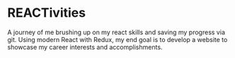 # REACTivities
A journey of me brushing up on my react skills and saving my progress via git. 
Using modern React with Redux, my end goal is to develop a website to showcase my career interests and accomplishments. 
